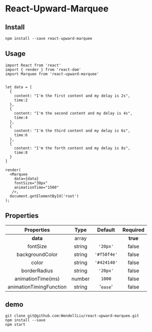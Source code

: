 # React-Upward-Marquee

## Install
`npm install --save react-upward-marquee`

## Usage
```
import React from 'react'
import { render } from 'react-dom'
import Marquee from 'react-upward-marquee'


let data = [
  {
    content: "I'm the first content and my delay is 2s",
    time:2
  },
  {
    content: "I'm the second content and my delay is 4s",
    time:4
  },
  {
    content: "I'm the third content and my delay is 6s",
    time:6
  },
  {
    content: "I'm the forth content and my delay is 8s",
    time:8
  }
]

render(
  <Marquee
    data={data}
    fontSize="30px"
    animationTime="1500"
   />,
  document.getElementById('root')
);
```

## Properties
| Properties | Type | Default | Required |
| :--------: |:----:| :------:| :------: |
| **data**   | array |        | **true**|
| fontSize   | string      |   `'20px'` | false|
| backgroundColor | string |    `'#f58f4e'` | false|
| color      | string   |   `'#424140'` | false |
| borderRadius | string  |    `'20px'` | false|
| animationTime(ms)  | number    |   `1000` | false|
| animationTimingFunction | string  |    '`ease`' | false|

## demo
```
git clone git@github.com:WendellLiu/react-upward-marquee.git
npm install --save
npm start
```
